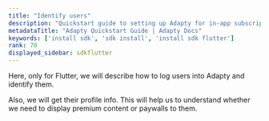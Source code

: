 ```yaml
---
title: "Identify users"
description: "Quickstart guide to setting up Adapty for in-app subscription management."
metadataTitle: "Adapty Quickstart Guide | Adapty Docs"
keywords: ['install sdk', 'sdk install', 'install sdk flutter']
rank: 70
displayed_sidebar: sdkflutter
---
```


Here, only for Flutter, we will describe how to log users into Adapty and identify them. 

Also, we will get their profile info. This will help us to understand whether we need to display premium content or paywalls to them. 